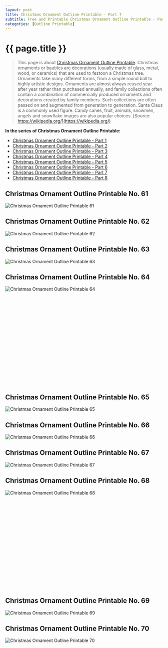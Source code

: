 ```yaml
---
layout: post
title: Christmas Ornament Outline Printable - Part 7
subtitle: Free and Printable Christmas Ornament Outline Printable - Part 7
categoties: [Outline Printable]
---
```

{{ page.title }}
================
> This page is about [Christmas Ornament Outline Printable](https://freecoloringpages.github.io/). Christmas ornaments or baubles are decorations (usually made of glass, metal, wood, or ceramics) that are used to festoon a Christmas tree. Ornaments take many different forms, from a simple round ball to highly artistic designs. Ornaments are almost always reused year after year rather than purchased annually, and family collections often contain a combination of commercially produced ornaments and decorations created by family members. Such collections are often passed on and augmented from generation to generation. Santa Claus is a commonly used figure. Candy canes, fruit, animals, snowmen, angels and snowflake images are also popular choices. [Source: https://wikipedia.org/](https://wikipedia.org/)

**In the series of Christmas Ornament Outline Printable:**

* [Christmas Ornament Outline Printable - Part 1](https://freecoloringpages.github.io/2017/11/21/Christmas-Ornament-Outline-Printable-part-1.html)
* [Christmas Ornament Outline Printable - Part 2](https://freecoloringpages.github.io/2017/11/21/Christmas-Ornament-Outline-Printable-part-2.html)
* [Christmas Ornament Outline Printable - Part 3](https://freecoloringpages.github.io/2017/11/21/Christmas-Ornament-Outline-Printable-part-3.html)
* [Christmas Ornament Outline Printable - Part 4](https://freecoloringpages.github.io/2017/11/21/Christmas-Ornament-Outline-Printable-part-4.html)
* [Christmas Ornament Outline Printable - Part 5](https://freecoloringpages.github.io/2017/11/21/Christmas-Ornament-Outline-Printable-part-5.html)
* [Christmas Ornament Outline Printable - Part 6](https://freecoloringpages.github.io/2017/11/21/Christmas-Ornament-Outline-Printable-part-6.html)
* [Christmas Ornament Outline Printable - Part 7](https://freecoloringpages.github.io/2017/11/21/Christmas-Ornament-Outline-Printable-part-7.html)
* [Christmas Ornament Outline Printable - Part 8](https://freecoloringpages.github.io/2017/11/21/Christmas-Ornament-Outline-Printable-part-8.html)

## Christmas Ornament Outline Printable No. 61
![Christmas Ornament Outline Printable 61](https://freecoloringpages.github.io/img/Christmas-Ornament-Outline-Printable%20(61).jpg "Christmas Ornament Outline Printable 61")

## Christmas Ornament Outline Printable No. 62
![Christmas Ornament Outline Printable 62](https://freecoloringpages.github.io/img/Christmas-Ornament-Outline-Printable%20(62).jpg "Christmas Ornament Outline Printable 62")

## Christmas Ornament Outline Printable No. 63
![Christmas Ornament Outline Printable 63](https://freecoloringpages.github.io/img/Christmas-Ornament-Outline-Printable%20(63).jpg "Christmas Ornament Outline Printable 63")

## Christmas Ornament Outline Printable No. 64
![Christmas Ornament Outline Printable 64](https://freecoloringpages.github.io/img/Christmas-Ornament-Outline-Printable%20(64).jpg "Christmas Ornament Outline Printable 64")

<script async src="//pagead2.googlesyndication.com/pagead/js/adsbygoogle.js"></script><!-- Texxtonly --><ins class="adsbygoogle" style="display:inline-block;width:336px;height:280px" data-ad-client="ca-pub-6753140515841889" data-ad-slot="3207852233"></ins><script>(adsbygoogle = window.adsbygoogle || []).push({}); </script>

## Christmas Ornament Outline Printable No. 65
![Christmas Ornament Outline Printable 65](https://freecoloringpages.github.io/img/Christmas-Ornament-Outline-Printable%20(65).jpg "Christmas Ornament Outline Printable 65")

## Christmas Ornament Outline Printable No. 66
![Christmas Ornament Outline Printable 66](https://freecoloringpages.github.io/img/Christmas-Ornament-Outline-Printable%20(66).jpg "Christmas Ornament Outline Printable 66")

## Christmas Ornament Outline Printable No. 67
![Christmas Ornament Outline Printable 67](https://freecoloringpages.github.io/img/Christmas-Ornament-Outline-Printable%20(67).jpg "Christmas Ornament Outline Printable 67")

## Christmas Ornament Outline Printable No. 68
![Christmas Ornament Outline Printable 68](https://freecoloringpages.github.io/img/Christmas-Ornament-Outline-Printable%20(68).jpg "Christmas Ornament Outline Printable 68")

<script async src="//pagead2.googlesyndication.com/pagead/js/adsbygoogle.js"></script><!-- Texxtonly --><ins class="adsbygoogle" style="display:inline-block;width:336px;height:280px" data-ad-client="ca-pub-6753140515841889" data-ad-slot="3207852233"></ins><script>(adsbygoogle = window.adsbygoogle || []).push({}); </script>

## Christmas Ornament Outline Printable No. 69
![Christmas Ornament Outline Printable 69](https://freecoloringpages.github.io/img/Christmas-Ornament-Outline-Printable%20(69).jpg "Christmas Ornament Outline Printable 69")

## Christmas Ornament Outline Printable No. 70
![Christmas Ornament Outline Printable 70](https://freecoloringpages.github.io/img/Christmas-Ornament-Outline-Printable%20(70).jpg "Christmas Ornament Outline Printable 70")

